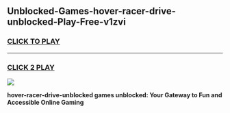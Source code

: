
## Unblocked-Games-hover-racer-drive-unblocked-Play-Free-v1zvi
<h3>
<a href="https://premium76.site?title=hover-racer-drive-unblocked&ref=10A">CLICK TO PLAY</a></h3>
<hr>

<h3>
<a href="https://premium76.site?title=hover-racer-drive-unblocked&ref=10A">CLICK 2 PLAY</a>
  
</h3>

<a href="https://premium76.site?title=hover-racer-drive-unblocked&ref=10A"><img src="https://clearcache.store/games.png"></a>


**hover-racer-drive-unblocked games unblocked: Your Gateway to Fun and Accessible Online Gaming**
